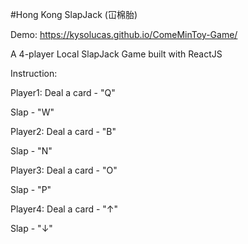 #Hong Kong SlapJack (冚棉胎)

Demo: https://kysolucas.github.io/ComeMinToy-Game/

A 4-player Local SlapJack Game built with ReactJS

Instruction: 

Player1:
Deal a card - "Q"

Slap - "W"

Player2:
Deal a card - "B"

Slap - "N"

Player3:
Deal a card - "O"

Slap - "P"

Player4:
Deal a card - "↑"

Slap - "↓"

